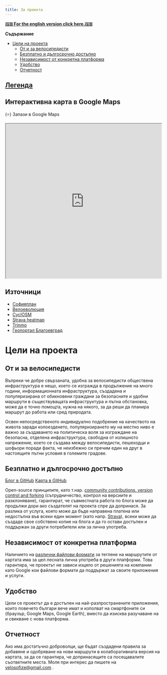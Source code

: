 ```yaml
---
title: За проекта
---
```


[**🇬🇧 For the english version click here.🇬🇧**](/en/)

**Съдържание**

- [Цели на проекта](#цели-на-проекта)
  - [От и за велосипедисти](#от-и-за-велосипедисти)
  - [Безплатно и дългосрочно достъпно](#безплатно-и-дългосрочно-достъпно)
  - [Независимост от конкретна платформа](#независимост-от-конкретна-платформа)
  - [Удобство](#удобство)
  - [Отчетност](#отчетност)

## [Легенда](https://map.velosofize.com/legend/bg/cyclosm_legend.html)

## Интерактивна карта в Google Maps

(⭐) Запази в Google Maps

<iframe src="https://www.google.com/maps/d/u/0/embed?mid=13Ke06MOSLTuBBbr2ITKNV7kLhs_v2Qc&ehbc=2E312F"
  width="100%" height="500" allowfullscreen loading="lazy">
</iframe>

## Източници

- [Софияплан](https://sofiaplan.bg/portfolio/velosipednodvijenie/)
- [Велоеволюция](https://velobg.org/infrastructure/bikelines-sofia)
- [CyclOSM](https://www.cyclosm.org/#map=8/42.604/25.620/cyclosm)
- [Strava heatmap](https://www.strava.com/maps/global-heatmap?sport=Ride&style=standard&terrain=false&labels=true&poi=true&cPhotos=true&gColor=mobileblue&gOpacity=100#7.64/42.856/25.244)
- [Trinmo](https://trinmo.org/mobility/bicycle-transport)
- [Геопортал Благоевград](https://gis.blagoevgrad.bg)

# Цели на проекта

## От и за велосипедисти

Въпреки че добре свързаната, удобна за велосипедисти обществена инфраструктура е нещо, което се изгражда в продължение на много години, информационната инфраструктура, създадена и популяризирана от обикновени граждани за безопасните и удобни маршрути в съществуващата инфраструктура и пътна обстановка, може да е точно помощта, нужна на някого, за да реши да планира маршрут до работа или сред природата.

Освен непосредственото индивидуално подобрение на качеството на живота заради колоезденето, популяризирането му на местно ниво е важно за създаването на политическа воля за изграждане на безопасна, отделена инфраструктура, свободна от излишното напрежение, което се създава между велосипедисти, пешеходци и шофьори поради факта, че неизбежно си пречим един на друг в настоящите пътни условия в големите градове.

## Безплатно и дългосрочно достъпно

[Блог в GitHub](https://github.com/velosofist/velosofize)
[Карта в GitHub](https://github.com/velosofist/velosofize-map)

Open-source принципите, като т.нар. [community contributions, version control and forking](https://opensource.guide/bg/starting-a-project/) (сътрудничество, контрол на версиите и разклоняване), гарантират, че съвместната работа по блога може да продължи дори ако създателят на проекта спре да допринася. За разлика от услуга, която може да бъде направена платена или недостъпна във всеки един момент (като напр. [Strava](/bg/alternatives/index.html#Strava)), всеки може да създаде свое собствено копие на блога и да го остави достъпен и поддържан за други потребители или за лична употреба.

## Независимост от конкретна платформа

Наличието на [различни файлови формати]([https://github.com/velosofist/velosofize-map/export_formats](https://github.com/velosofist/velosofize-map/tree/main/export_formats)) за теглене на маршрутите от картата  има за цел лесната лична употреба в други платформи. Това гарантира, че проектът не зависи изцяло от решенията на компании като Google кои файлови формати да поддържат за своите приложения и услуги.

## Удобство

Цели се проектът да е достъпен на най-разпространените приложения, които повечето българи вече имат и изполват на смартфоните си (браузър, Google Maps, Google Earth), вместо да изисква разучаване на и свикване с нова платформа.

## Отчетност

Ако има достатъчно доброволци, ще бъдат създадени правила за добавяне и одобряване на нови маршрути в колаборативната версия на картата, за да се гарантира, че допринасящите са посещавалите съответните места. Моля при интерес да пишете на velosofize@gmail.com .
